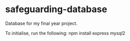 # safeguarding-database
Database for my final year project.

To initialise, run the following:
npm install express mysql2
